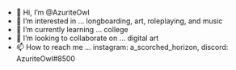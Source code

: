 - 👋 Hi, I’m @AzuriteOwl
- 👀 I’m interested in ... longboarding, art, roleplaying, and music
- 🌱 I’m currently learning ... college 
- 💞️ I’m looking to collaborate on ... digital art
- 📫 How to reach me ... instagram: a_scorched_horizon, discord: AzuriteOwl#8500

<!---
AzuriteOwl/AzuriteOwl is a ✨ special ✨ repository because its `README.md` (this file) appears on your GitHub profile.
You can click the Preview link to take a look at your changes.
--->
